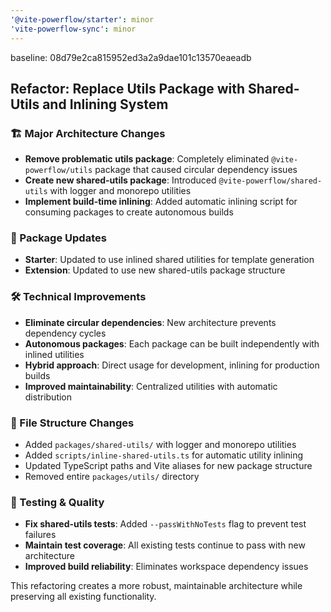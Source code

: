 ```yaml
---
'@vite-powerflow/starter': minor
'vite-powerflow-sync': minor
---
```


baseline: 08d79e2ca815952ed3a2a9dae101c13570eaeadb

## Refactor: Replace Utils Package with Shared-Utils and Inlining System

### 🏗️ Major Architecture Changes

- **Remove problematic utils package**: Completely eliminated `@vite-powerflow/utils` package that caused circular dependency issues
- **Create new shared-utils package**: Introduced `@vite-powerflow/shared-utils` with logger and monorepo utilities
- **Implement build-time inlining**: Added automatic inlining script for consuming packages to create autonomous builds

### 🔄 Package Updates

- **Starter**: Updated to use inlined shared utilities for template generation
- **Extension**: Updated to use new shared-utils package structure

### 🛠️ Technical Improvements

- **Eliminate circular dependencies**: New architecture prevents dependency cycles
- **Autonomous packages**: Each package can be built independently with inlined utilities
- **Hybrid approach**: Direct usage for development, inlining for production builds
- **Improved maintainability**: Centralized utilities with automatic distribution

### 📁 File Structure Changes

- Added `packages/shared-utils/` with logger and monorepo utilities
- Added `scripts/inline-shared-utils.ts` for automatic utility inlining
- Updated TypeScript paths and Vite aliases for new package structure
- Removed entire `packages/utils/` directory

### 🧪 Testing & Quality

- **Fix shared-utils tests**: Added `--passWithNoTests` flag to prevent test failures
- **Maintain test coverage**: All existing tests continue to pass with new architecture
- **Improved build reliability**: Eliminates workspace dependency issues

This refactoring creates a more robust, maintainable architecture while preserving all existing functionality.
